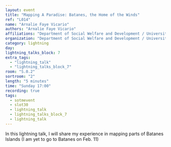 ```yaml
---
layout: event
title: "Mapping A Paradise: Batanes, the Home of the Winds"
ref: "L014"
name: "Arnalie Faye Vicario"
authors: "Arnalie Faye Vicario"
affiliations: "Department of Social Welfare and Development / University of the Philippines / Kalikhasun (startup organization)"
organization: "Department of Social Welfare and Development / University of the Philippines / Kalikhasun (startup organization)"
category: lightning
day: 
lightning_talks_block: 7
extra_tags:
  - "lightning_talk"
  - "lightning_talks_block_7"
room: "S.0.2"
sortroom: "2"
length: "5 minutes"
time: "Sunday 17:00"
recording: true
tags:
  - sotmevent
  - slot30
  - lightning_talk
  - lightning_talks_block_7
  - lightning_talk
---
```

In this lightning talk, I will share my experience in mapping parts of Batanes Islands (I am yet to go to Batanes on Feb. 11)